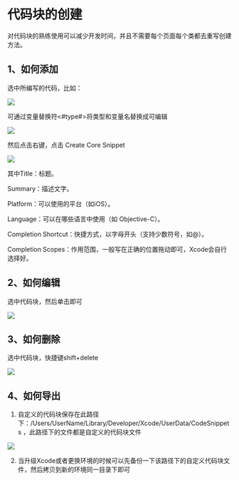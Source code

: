 
# 代码块的创建
 对代码块的熟练使用可以减少开发时间，并且不需要每个页面每个类都去重写创建方法。
## 1、如何添加
选中所编写的代码，比如：

![](https://github.com/qiuyubude/CoreSnippet/blob/master/Image/image.png?raw=true)

可通过变量替换符<#type#>将类型和变量名替换成可编辑 

![](https://github.com/qiuyubude/CoreSnippet/blob/master/Image/image1.png?raw=true)

然后点击右键，点击 Create Core Snippet

![](https://github.com/qiuyubude/CoreSnippet/blob/master/Image/image2.png?raw=true)

其中Title：标题。

Summary：描述文字。

Platform：可以使用的平台（如iOS）。

Language：可以在哪些语言中使用（如 Objective-C）。

Completion Shortcut：快捷方式，以字母开头（支持少数符号，如@）。

Completion Scopes：作用范围，一般写在正确的位置拖动即可，Xcode会自行选择好。

## 2、如何编辑
选中代码块，然后单击即可

![](https://github.com/qiuyubude/CoreSnippet/blob/master/Image/image3.png?raw=true)

## 3、如何删除
选中代码块，快捷键shift+delete

![](https://github.com/qiuyubude/CoreSnippet/blob/master/Image/image4.png?raw=true)

## 4、如何导出

1. 自定义的代码块保存在此路径下：/Users/UserName/Library/Developer/Xcode/UserData/CodeSnippets ，此路径下的文件都是自定义的代码块文件

![](https://github.com/qiuyubude/CoreSnippet/blob/master/Image/image5.png?raw=true)

2. 当升级Xcode或者更换环境的时候可以先备份一下该路径下的自定义代码块文件，然后拷贝到新的环境同一目录下即可